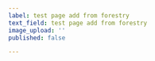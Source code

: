 ```yaml
---
label: test page add from forestry
text_field: test page add from forestry
image_upload: ''
published: false

---
```

